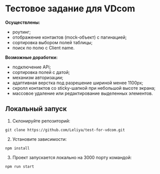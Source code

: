 # Тестовое задание для VDcom

**Осуществлены:**
- роутинг;
- отображение контактов (mock-объект) с пагинацией;
- сортировка выбором полей таблицы;
- поиск по полю с Client name.

**Возможные доработки:**
- подключение APi;
- сортировка полей с датой;
- механизм авторизации;
- адаптивная верстка под разрешение шириной менее 1100px;
- скролл контактов со sticky-шапкой при небольшой высоте экрана;
- массовое удаление или редактирование выделенных элементов.

## Локальный запуск

1. Склонируйте репозиторий:

```
git clone https://github.com/Leliya/test-for-vdcom.git
```

2. Установите зависимости:

```
npm install
```

3. Проект запускается локально на 3000 порту командой:

```
npm run start
```

